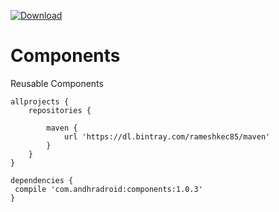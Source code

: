 
[ ![Download](https://api.bintray.com/packages/rameshkec85/maven/Components/images/download.svg) ](https://bintray.com/rameshkec85/maven/Components/_latestVersion)

# Components
Reusable Components

```
allprojects {
    repositories {
        
        maven {
            url 'https://dl.bintray.com/rameshkec85/maven'
        }
    }
}
```


```
dependencies {
 compile 'com.andhradroid:components:1.0.3'
}
```


